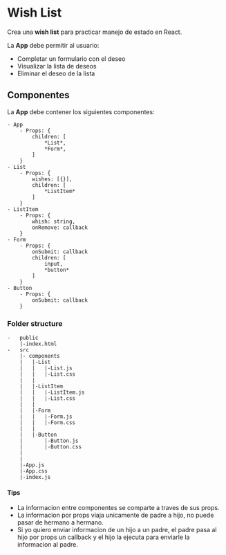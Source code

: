 # Wish List

Crea una **wish list** para practicar manejo de estado en React.

La **App** debe permitir al usuario:

- Completar un formulario con el deseo
- Visualizar la lista de deseos
- Eliminar el deseo de la lista

## Componentes

La **App** debe contener los siguientes componentes:

````
- App
    - Props: {
        children: [
            *List*,
            *Form*,
        ]
    }
- List
    - Props: {
        wishes: [{}],
        children: [
            *ListItem*
        ]
    }
- ListItem
    - Props: {
        whish: string,
        onRemove: callback
    }
- Form
    - Props: {
        onSubmit: callback
        children: [
            input,
            *button*
        ]
    }
- Button
    - Props: {
        onSubmit: callback
    }
````

### Folder structure

````
-   public
    |-index.html
-   src
    |- components
    |   |-List
    |   |   |-List.js
    |   |   |-List.css
    |   |
    |   |-ListItem
    |   |   |-ListItem.js
    |   |   |-List.css
    |   |    
    |   |-Form
    |   |   |-Form.js
    |   |   |-Form.css
    |   |
    |   |-Button
    |       |-Button.js
    |       |-Button.css
    |
    |
    |-App.js
    |-App.css
    |-index.js

````

#### Tips

- La informacion entre componentes se comparte a traves de sus props.
- La informacion por props viaja unicamente de padre a hijo, no puede pasar de hermano a hermano.
- Si yo quiero enviar informacion de un hijo a un padre, el padre pasa al hijo por props un callback y el hijo la ejecuta para enviarle la informacion al padre.
